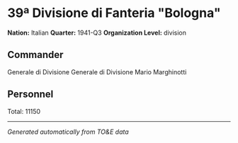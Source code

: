 # 39ª Divisione di Fanteria "Bologna"

**Nation:** Italian
**Quarter:** 1941-Q3
**Organization Level:** division

## Commander

Generale di Divisione Generale di Divisione Mario Marghinotti

## Personnel

Total: 11150

---
*Generated automatically from TO&E data*
